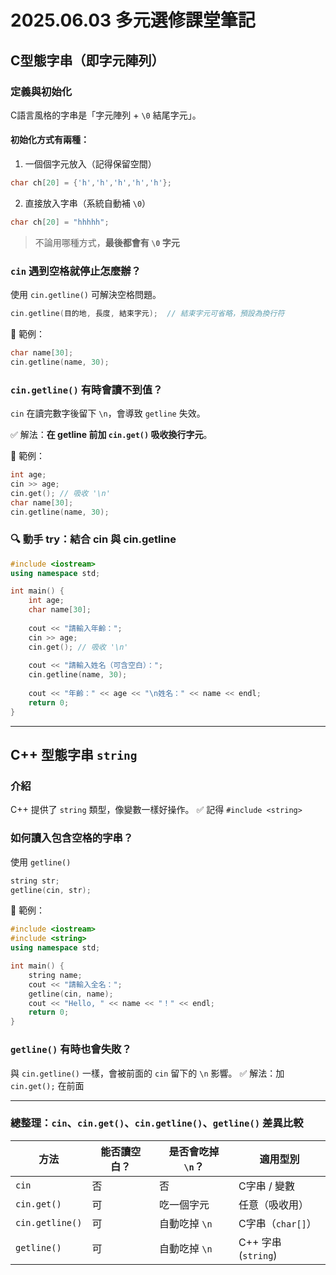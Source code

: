 # 2025.06.03 多元選修課堂筆記

## C型態字串（即字元陣列）

### 定義與初始化

C語言風格的字串是「字元陣列 + `\0` 結尾字元」。

#### 初始化方式有兩種：

1. 一個個字元放入（記得保留空間）

```cpp
char ch[20] = {'h','h','h','h','h'};
```

2. 直接放入字串（系統自動補 `\0`）

```cpp
char ch[20] = "hhhhh";
```

> 不論用哪種方式，**最後都會有 ************`\0`************ 字元**

### `cin` 遇到空格就停止怎麼辦？

使用 `cin.getline()` 可解決空格問題。

```cpp
cin.getline(目的地, 長度, 結束字元);  // 結束字元可省略，預設為換行符
```

📘 範例：

```cpp
char name[30];
cin.getline(name, 30);
```

### `cin.getline()` 有時會讀不到值？

`cin` 在讀完數字後留下 `\n`，會導致 `getline` 失效。

✅ 解法：**在 getline 前加 ************`cin.get()`************ 吸收換行字元**。

📘 範例：

```cpp
int age;
cin >> age;
cin.get(); // 吸收 '\n'
char name[30];
cin.getline(name, 30);
```

### **🔍 動手 try：結合 cin 與 cin.getline**

```cpp
#include <iostream>
using namespace std;

int main() {
    int age;
    char name[30];
    
    cout << "請輸入年齡：";
    cin >> age;
    cin.get(); // 吸收 '\n'
    
    cout << "請輸入姓名（可含空白）：";
    cin.getline(name, 30);
    
    cout << "年齡：" << age << "\n姓名：" << name << endl;
    return 0;
}
```

---

## C++ 型態字串 `string`

### 介紹

C++ 提供了 `string` 類型，像變數一樣好操作。
✅ 記得 `#include <string>`

### 如何讀入包含空格的字串？

使用 `getline()`

```cpp
string str;
getline(cin, str);
```

📘 範例：

```cpp
#include <iostream>
#include <string>
using namespace std;

int main() {
    string name;
    cout << "請輸入全名：";
    getline(cin, name);
    cout << "Hello, " << name << "！" << endl;
    return 0;
}
```

### `getline()` 有時也會失敗？

與 `cin.getline()` 一樣，會被前面的 `cin` 留下的 `\n` 影響。
✅ 解法：加 `cin.get();` 在前面

---

### 總整理：`cin`、`cin.get()`、`cin.getline()`、`getline()` 差異比較

| 方法              | 能否讀空白？ | 是否會吃掉 `\n`？ | 適用型別              |
| --------------- | ------ | ----------- | ----------------- |
| `cin`           | 否      | 否           | C字串 / 變數          |
| `cin.get()`     | 可      | 吃一個字元       | 任意（吸收用）           |
| `cin.getline()` | 可      | 自動吃掉 `\n`   | C字串（`char[]`）     |
| `getline()`     | 可      | 自動吃掉 `\n`   | C++ 字串 (`string`) |
